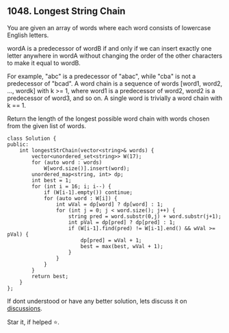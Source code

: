 ## 1048. Longest String Chain

You are given an array of words where each word consists of lowercase English letters.

wordA is a predecessor of wordB if and only if we can insert exactly one letter anywhere in wordA without changing the order of the other characters to make it equal to wordB.

For example, "abc" is a predecessor of "abac", while "cba" is not a predecessor of "bcad".
A word chain is a sequence of words [word1, word2, ..., wordk] with k >= 1, where word1 is a predecessor of word2, word2 is a predecessor of word3, and so on. A single word is trivially a word chain with k == 1.

Return the length of the longest possible word chain with words chosen from the given list of words.

```
class Solution {
public:
    int longestStrChain(vector<string>& words) {
        vector<unordered_set<string>> W(17);
        for (auto word : words) 
            W[word.size()].insert(word);
        unordered_map<string, int> dp;
        int best = 1;
        for (int i = 16; i; i--) {
            if (W[i-1].empty()) continue;
            for (auto word : W[i]) {
                int wVal = dp[word] ? dp[word] : 1;
                for (int j = 0; j < word.size(); j++) {
                    string pred = word.substr(0,j) + word.substr(j+1);
                    int pVal = dp[pred] ? dp[pred] : 1;
                    if (W[i-1].find(pred) != W[i-1].end() && wVal >= pVal) {
                        dp[pred] = wVal + 1;
                        best = max(best, wVal + 1);
                    }
                }
            }
        }
        return best;
    }
};
```

If dont understood or have any better solution, lets discuss it on [discussions](https://github.com/Jimmy5467/CP/discussions). 

Star it, if helped ⭐.

